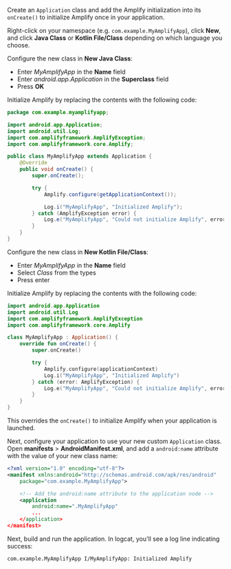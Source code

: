 Create an `Application` class and add the Amplify initialization into its `onCreate()` to initialize Amplify once in your application.

Right-click on your namespace (e.g. `com.example.MyAmplifyApp`), click **New**, and click **Java Class** or **Kotlin File/Class** depending on which language you choose.

<amplify-block-switcher>
<amplify-block name="Java">

Configure the new class in **New Java Class**:

- Enter *MyAmplifyApp* in the **Name** field
- Enter *android.app.Application* in the **Superclass** field
- Press **OK**

Initialize Amplify by replacing the contents with the following code:

```java
package com.example.myamplifyapp;

import android.app.Application;
import android.util.Log;
import com.amplifyframework.AmplifyException;
import com.amplifyframework.core.Amplify;

public class MyAmplifyApp extends Application {
    @Override
    public void onCreate() {
        super.onCreate();

        try {
            Amplify.configure(getApplicationContext());

            Log.i("MyAmplifyApp", "Initialized Amplify");
        } catch (AmplifyException error) {
            Log.e("MyAmplifyApp", "Could not initialize Amplify", error);
        }
    }
}
```

</amplify-block>

<amplify-block name="Kotlin">

Configure the new class in **New Kotlin File/Class**:

- Enter *MyAmplifyApp* in the **Name** field
- Select *Class* from the types
- Press enter

Initialize Amplify by replacing the contents with the following code:

```kotlin
import android.app.Application
import android.util.Log
import com.amplifyframework.AmplifyException
import com.amplifyframework.core.Amplify

class MyAmplifyApp : Application() {
    override fun onCreate() {
        super.onCreate()

        try {
            Amplify.configure(applicationContext)
            Log.i("MyAmplifyApp", "Initialized Amplify")
        } catch (error: AmplifyException) {
            Log.e("MyAmplifyApp", "Could not initialize Amplify", error)
        }
    }
}
```

</amplify-block>
</amplify-block-switcher>

This overrides the `onCreate()` to initialize Amplify when your application is launched.

Next, configure your application to use your new custom `Application` class. Open **manifests** > **AndroidManifest.xml**, and add a `android:name` attribute with the value of your new class name:

```xml
<?xml version="1.0" encoding="utf-8"?>
<manifest xmlns:android="http://schemas.android.com/apk/res/android"
    package="com.example.MyAmplifyApp">

    <!-- Add the android:name attribute to the application node -->
    <application
        android:name=".MyAmplifyApp"
        ...
    </application>
</manifest>
```

Next, build and run the application. In logcat, you'll see a log line indicating success:

```console
com.example.MyAmplifyApp I/MyAmplifyApp: Initialized Amplify
```